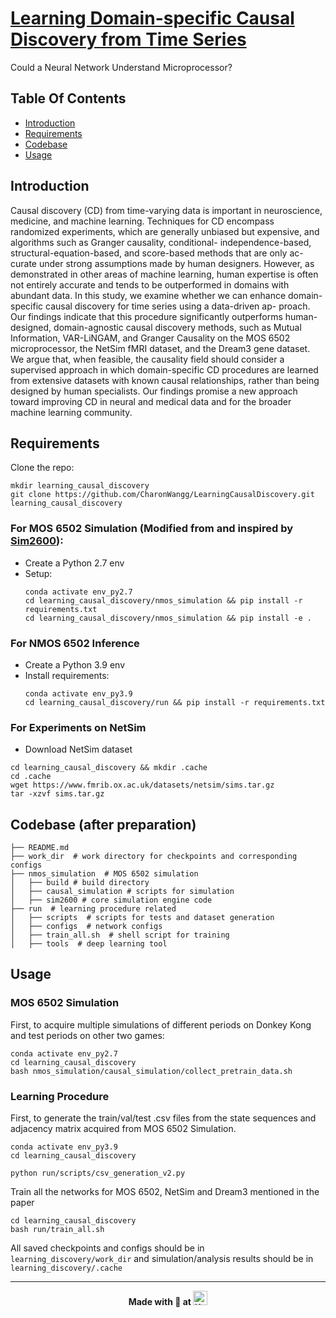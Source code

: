 # [Learning Domain-specific Causal Discovery from Time Series](https://openreview.net/forum?id=JFaZ94tT8M&noteId=3yzZwnsMng)
Could a Neural Network Understand Microprocessor?

## Table Of Contents
-  [Introduction](#introduction)
-  [Requirements](#requirements)
-  [Codebase](#codebase)
-  [Usage](#usage)

## Introduction  
Causal discovery (CD) from time-varying data is important in neuroscience, medicine, 
and machine learning. Techniques for CD encompass randomized experiments, which are 
generally unbiased but expensive, and algorithms such as Granger causality, 
conditional- independence-based, structural-equation-based, and score-based methods 
that are only ac- curate under strong assumptions made by human designers. However, 
as demonstrated in other areas of machine learning, human expertise is often not 
entirely accurate and tends to be outperformed in domains with abundant data. In 
this study, we examine whether we can enhance domain-specific causal discovery for 
time series using a data-driven ap- proach. Our findings indicate that this procedure 
significantly outperforms human-designed, domain-agnostic causal discovery methods, 
such as Mutual Information, VAR-LiNGAM, and Granger Causality on the MOS 6502 
microprocessor, the NetSim fMRI dataset, and the Dream3 gene dataset. We argue that, 
when feasible, the causality field should consider a supervised approach in which 
domain-specific CD procedures are learned from extensive datasets with known causal 
relationships, rather than being designed by human specialists. Our findings promise 
a new approach toward improving CD in neural and medical data and for the broader 
machine learning community.
## Requirements
Clone the repo:
```
mkdir learning_causal_discovery
git clone https://github.com/CharonWangg/LearningCausalDiscovery.git learning_causal_discovery
```
### For MOS 6502 Simulation (Modified from and inspired by [Sim2600](https://github.com/ericmjonas/Sim2600)):  
* Create a Python 2.7 env
* Setup:
    ```
    conda activate env_py2.7
    cd learning_causal_discovery/nmos_simulation && pip install -r requirements.txt
    cd learning_causal_discovery/nmos_simulation && pip install -e .
    ```
### For NMOS 6502 Inference
* Create a Python 3.9 env
* Install requirements:
    ```
    conda activate env_py3.9
    cd learning_causal_discovery/run && pip install -r requirements.txt
    ```
  
### For Experiments on NetSim
* Download NetSim dataset
```
cd learning_causal_discovery && mkdir .cache
cd .cache
wget https://www.fmrib.ox.ac.uk/datasets/netsim/sims.tar.gz
tar -xzvf sims.tar.gz
```

## Codebase (after preparation)
```
├── README.md
├── work_dir  # work directory for checkpoints and corresponding configs
├── nmos_simulation  # MOS 6502 simulation
│   ├── build # build directory
│   ├── causal_simulation # scripts for simulation
│   ├── sim2600 # core simulation engine code
├── run  # learning procedure related
│   ├── scripts  # scripts for tests and dataset generation
│   ├── configs  # network configs
│   ├── train_all.sh  # shell script for training
│   ├── tools  # deep learning tool
```
## Usage
### MOS 6502 Simulation
First, to acquire multiple simulations of different periods on Donkey Kong and test periods on other two games:
```
conda activate env_py2.7
cd learning_causal_discovery
bash nmos_simulation/causal_simulation/collect_pretrain_data.sh
```
### Learning Procedure
First, to generate the train/val/test .csv files from the state sequences and adjacency matrix acquired from
MOS 6502 Simulation.
```
conda activate env_py3.9
cd learning_causal_discovery
```
```
python run/scripts/csv_generation_v2.py 
```
Train all the networks for MOS 6502, NetSim and Dream3 mentioned in the paper
```
cd learning_causal_discovery
bash run/train_all.sh
```
All saved checkpoints and configs should be in `learning_discovery/work_dir` and simulation/analysis results 
should be in `learning_discovery/.cache`

---
<p align=center><b>Made with 💚 at <a href="https://kordinglab.com"><img alt="KordingLab" src="https://avatars.githubusercontent.com/u/7226053?s=200&v=4" height="23px" /></a></b></p>

